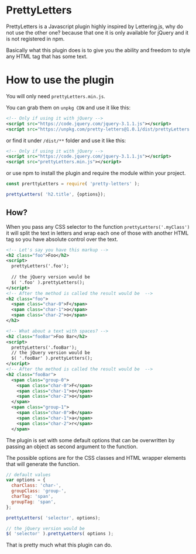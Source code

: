 # PrettyLetters

PrettyLetters is a Javascript plugin highly inspired by Lettering.js, why do not use the other one? because that one it is only available for jQuery and it is not registered in npm.

Basically what this plugin does is to give you the ability and freedom to style any HTML tag that has some text.

# How to use the plugin

You will only need `prettyLetters.min.js`.

You can grab them on `unpkg CDN` and use it like this:

```xml
<!-- Only if using it with jQuery -->
<script src="https://code.jquery.com/jquery-3.1.1.js"></script>
<script src="https://unpkg.com/pretty-letters@1.0.1/dist/prettyLetters.min.js"></script>  
```

or find it under `/dist/**` folder and use it like this:

```xml
<!-- Only if using it with jQuery -->
<script src="https://code.jquery.com/jquery-3.1.1.js"></script>
<script src="prettyLetters.min.js"></script>  
```

or use npm to install the plugin and require the module within your project.

```javascript
const prerttyLetters = require( 'pretty-letters' );

prettyLetters( 'h2.title', {options});
```

## How?

When you pass any CSS selector to the function `prettyLetters('.myClass')` it will split the text in letters and wrap each one of those with another HTML tag so you have absolute control over the text.

```xml
<!-- Let's say you have this markup -->
<h2 class="foo">Foo</h2>
<script>
  prettyLetters('.foo');
  
  // the jQuery version would be
  $( '.foo' ).prettyLetters();
</script>
<!-- After the method is called the result would be  -->
<h2 class="foo">
  <span class="char-0">F</span>
  <span class="char-1">o</span>
  <span class="char-2">o</span>
</h2>

<!-- What about a text with spaces? -->
<h2 class="fooBar">Foo Bar</h2>
<script>
  prettyLetters('.fooBar');
  // the jQuery version would be
  $( '.fooBar' ).prettyLetters();
</script>
<!-- After the method is called the result would be  -->
<h2 class="fooBar">
  <span class="group-0">
    <span class="char-0">F</span>
    <span class="char-1">o</span>
    <span class="char-2">o</span>
  </span>
  <span class="group-1">
    <span class="char-0">B</span>
    <span class="char-1">a</span>
    <span class="char-2">r</span>
  </span>
```

The plugin is set with some default options that can be overwritten by passing an object as second argument to the function.

The possible options are for the CSS classes and HTML wrapper elements that will generate the function.

```js
// default values
var options = {
  charClass: 'char-',
  groupClass: 'group-',
  charTag: 'span',
  groupTag: 'span',
};

prettyLetters( 'selector', options);

// the jQuery version would be
$( 'selector' ).prettyLetters( options );
```

That is pretty much what this plugin can do.
